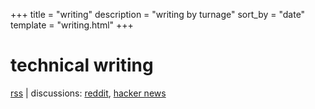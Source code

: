 +++
title = "writing"
description = "writing by turnage"
sort_by = "date"
template = "writing.html"
+++

# technical writing

<p class="caption"><a href="/rss.xml">rss</a> | discussions: <a href="https://www.reddit.com/domain/paytonturnage.com/">reddit</a>, <a href="https://news.ycombinator.com/from?site=paytonturnage.com">hacker news</a></p>
